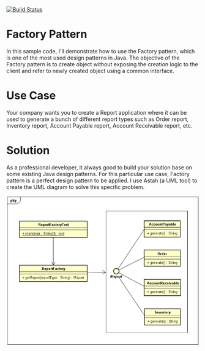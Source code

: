 [![Build Status](https://dev.azure.com/johnnguyenfamily/johnnguyenfamily/_apis/build/status/johnnguyenfamily.FactoryDesignPattern?branchName=master)](https://dev.azure.com/johnnguyenfamily/johnnguyenfamily/_build/latest?definitionId=3&branchName=master)

# Factory Pattern

In this sample code, I'll demonstrate how to use the Factory pattern, which is one of the most used design patterns in Java. The objective of the Factory pattern is to create object without exposing the creation logic to the client and refer to newly created object using a common interface.

# Use Case

Your company wants you to create a Report application where it can be used to generate a bunch of different report types such as Order report, Inventory report, Account Payable report, Account Receivable report, etc.

# Solution

As a professional developer, it always good to build your solution base on some existing Java design patterns. For this particular use case, Factory pattern is a perfect design pattern to be applied. I use Astah (a UML tool) to create the UML diagram to solve this specific problem. 


![](images/FactoryPatternUML.png?raw=true)
